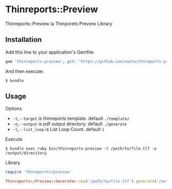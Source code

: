 # Thinreports::Preview

Thinreports::Preview ia Thinporets Preview Library

## Installation

Add this line to your application's Gemfile:

```ruby
gem 'thinreports-preview', git: "https://github.com/naoto/thnreports-preview.git"
```

And then execute:

    $ bundle

## Usage

Options

- `-t`,`--target` is thinreports template. default `./template/`
- `-o`,`--output` is pdf output directory. default `./generate` 
- `-l`,`--list_loop` is List Loop Count. default `1`

Execute

```shell
$ bundle exec ruby bin/thinreports-preview -t /path/to/file.tlf -o /output/direcitory
```

Library

```ruby
require 'thnrepornts/preview'

Thinreports::Preview::Generater.new('/path/to/file.tlf').generate('/output/directory')
```
